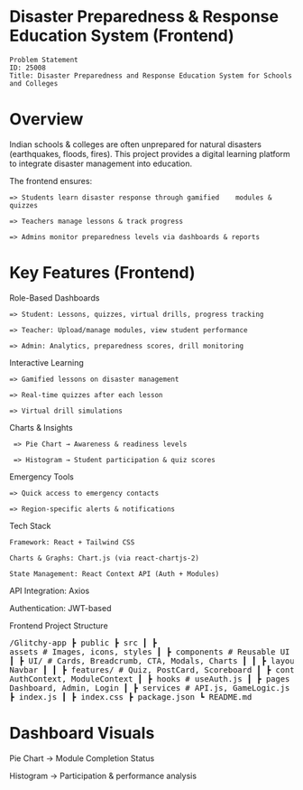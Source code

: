  # Disaster Preparedness & Response Education System (Frontend)
    Problem Statement
    ID: 25008
    Title: Disaster Preparedness and Response Education System for Schools and Colleges

 # Overview

Indian schools & colleges are often unprepared for natural disasters (earthquakes, floods, fires). This project provides a digital learning platform to integrate disaster management into education.

The frontend ensures:

    => Students learn disaster response through gamified    modules & quizzes

    => Teachers manage lessons & track progress

    => Admins monitor preparedness levels via dashboards & reports

 # Key Features (Frontend)

 Role-Based Dashboards

    => Student: Lessons, quizzes, virtual drills, progress tracking

    => Teacher: Upload/manage modules, view student performance

    => Admin: Analytics, preparedness scores, drill monitoring

Interactive Learning

    => Gamified lessons on disaster management

    => Real-time quizzes after each lesson

    => Virtual drill simulations

Charts & Insights

     => Pie Chart → Awareness & readiness levels

     => Histogram → Student participation & quiz scores

Emergency Tools

    => Quick access to emergency contacts

    => Region-specific alerts & notifications

Tech Stack

    Framework: React + Tailwind CSS

    Charts & Graphs: Chart.js (via react-chartjs-2)

    State Management: React Context API (Auth + Modules)

API Integration: Axios

Authentication: JWT-based

Frontend Project Structure
    <pre>/Glitchy-app
    ┣   public
    ┣    src
    ┃ ┣   assets        # Images, icons, styles
    ┃ ┣   components    # Reusable UI components
    ┃ ┃ ┣ UI/            # Cards, Breadcrumb, CTA, Modals, Charts
    ┃ ┃ ┣ layout/        # Hero, Navbar
    ┃ ┃ ┣ features/      # Quiz, PostCard, Scoreboard
    ┃ ┣   context       # AuthContext, ModuleContext
    ┃ ┣   hooks         # useAuth.js
    ┃ ┣   pages         # Home, Dashboard, Admin, Login
    ┃ ┣   services      # API.js, GameLogic.js
    ┃ ┣ App.js
    ┃ ┣ index.js
    ┃ ┣ index.css
    ┣ package.json
    ┗ README.md </pre>

# Dashboard Visuals

Pie Chart → Module Completion Status

Histogram → Participation & performance analysis
